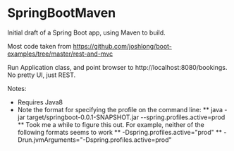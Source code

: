 SpringBootMaven
===============
Initial draft of a Spring Boot app, using Maven to build.

Most code taken from https://github.com/joshlong/boot-examples/tree/master/rest-and-mvc

Run Application class, and point browser to http://localhost:8080/bookings. No pretty UI, just REST.

Notes:
* Requires Java8
* Note the format for specifying the profile on the command line:
** java -jar target/springboot-0.0.1-SNAPSHOT.jar --spring.profiles.active=prod
** Took me a while to figure this out. For example, neither of the following formats seems to work
**  -Dspring.profiles.active="prod"
**  -Drun.jvmArguments="-Dspring.profiles.active=prod"
